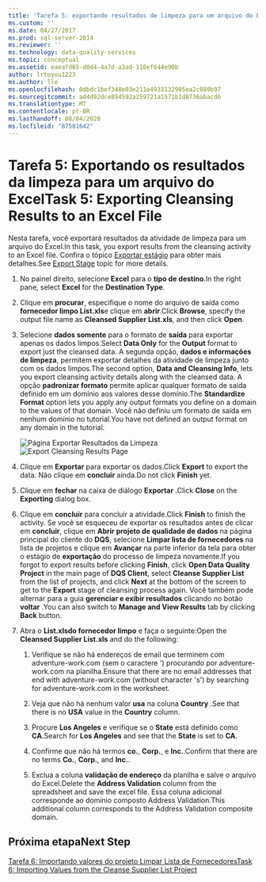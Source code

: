 ```yaml
---
title: 'Tarefa 5: exportando resultados de limpeza para um arquivo do Excel | Microsoft Docs'
ms.custom: ''
ms.date: 04/27/2017
ms.prod: sql-server-2014
ms.reviewer: ''
ms.technology: data-quality-services
ms.topic: conceptual
ms.assetid: eaeafd65-d0d4-4a7d-a3ad-110ef644e90b
author: lrtoyou1223
ms.author: lle
ms.openlocfilehash: 0dbdc1bef348e03e211e4933132985ea2c089b97
ms.sourcegitcommit: ad4d92dce894592a259721a1571b1d8736abacdb
ms.translationtype: MT
ms.contentlocale: pt-BR
ms.lasthandoff: 08/04/2020
ms.locfileid: "87581642"
---
```

# <a name="task-5-exporting-cleansing-results-to-an-excel-file"></a><span data-ttu-id="30c36-102">Tarefa 5: Exportando os resultados da limpeza para um arquivo do Excel</span><span class="sxs-lookup"><span data-stu-id="30c36-102">Task 5: Exporting Cleansing Results to an Excel File</span></span>
  <span data-ttu-id="30c36-103">Nesta tarefa, você exportará resultados da atividade de limpeza para um arquivo do Excel.</span><span class="sxs-lookup"><span data-stu-id="30c36-103">In this task, you export results from the cleansing activity to an Excel file.</span></span> <span data-ttu-id="30c36-104">Confira o tópico [Exportar estágio](https://msdn.microsoft.com/library/hh213061.aspx#Export) para obter mais detalhes.</span><span class="sxs-lookup"><span data-stu-id="30c36-104">See [Export Stage](https://msdn.microsoft.com/library/hh213061.aspx#Export) topic for more details.</span></span>  
  
1.  <span data-ttu-id="30c36-105">No painel direito, selecione **Excel** para o **tipo de destino**.</span><span class="sxs-lookup"><span data-stu-id="30c36-105">In the right pane, select **Excel** for the **Destination Type**.</span></span>  
  
2.  <span data-ttu-id="30c36-106">Clique em **procurar**, especifique o nome do arquivo de saída como **fornecedor limpo List.xls**e clique em **abrir**.</span><span class="sxs-lookup"><span data-stu-id="30c36-106">Click **Browse**, specify the output file name as **Cleansed Supplier List.xls**, and then click **Open**.</span></span>  
  
3.  <span data-ttu-id="30c36-107">Selecione **dados somente** para o formato de **saída** para exportar apenas os dados limpos.</span><span class="sxs-lookup"><span data-stu-id="30c36-107">Select **Data Only** for the **Output** format to export just the cleansed data.</span></span> <span data-ttu-id="30c36-108">A segunda opção, **dados e informações de limpeza**, permitem exportar detalhes da atividade de limpeza junto com os dados limpos.</span><span class="sxs-lookup"><span data-stu-id="30c36-108">The second option, **Data and Cleansing Info**, lets you export cleansing activity details along with the cleansed data.</span></span> <span data-ttu-id="30c36-109">A opção **padronizar formato** permite aplicar qualquer formato de saída definido em um domínio aos valores desse domínio.</span><span class="sxs-lookup"><span data-stu-id="30c36-109">The **Standardize Format** option lets you apply any output formats you define on a domain to the values of that domain.</span></span> <span data-ttu-id="30c36-110">Você não definiu um formato de saída em nenhum domínio no tutorial.</span><span class="sxs-lookup"><span data-stu-id="30c36-110">You have not defined an output format on any domain in the tutorial.</span></span>  
  
     <span data-ttu-id="30c36-111">![Página Exportar Resultados da Limpeza](../../2014/tutorials/media/et-exportingcleansingresultstoanexcelfile.jpg "Página Exportar Resultados da Limpeza")</span><span class="sxs-lookup"><span data-stu-id="30c36-111">![Export Cleansing Results Page](../../2014/tutorials/media/et-exportingcleansingresultstoanexcelfile.jpg "Export Cleansing Results Page")</span></span>  
  
4.  <span data-ttu-id="30c36-112">Clique em **Exportar** para exportar os dados.</span><span class="sxs-lookup"><span data-stu-id="30c36-112">Click **Export** to export the data.</span></span> <span data-ttu-id="30c36-113">Não clique em **concluir** ainda.</span><span class="sxs-lookup"><span data-stu-id="30c36-113">Do not click **Finish** yet.</span></span>  
  
5.  <span data-ttu-id="30c36-114">Clique em **fechar** na caixa de diálogo **Exportar** .</span><span class="sxs-lookup"><span data-stu-id="30c36-114">Click **Close** on the **Exporting** dialog box.</span></span>  
  
6.  <span data-ttu-id="30c36-115">Clique em **concluir** para concluir a atividade.</span><span class="sxs-lookup"><span data-stu-id="30c36-115">Click **Finish** to finish the activity.</span></span> <span data-ttu-id="30c36-116">Se você se esqueceu de exportar os resultados antes de clicar em **concluir**, clique em **Abrir projeto de qualidade de dados** na página principal do cliente do **DQS**, selecione **Limpar lista de fornecedores** na lista de projetos e clique em **Avançar** na parte inferior da tela para obter o estágio de **exportação** do processo de limpeza novamente.</span><span class="sxs-lookup"><span data-stu-id="30c36-116">If you forgot to export results before clicking **Finish**, click **Open Data Quality Project** in the main page of **DQS Client**, select **Cleanse Supplier List** from the list of projects, and click **Next** at the bottom of the screen to get to the **Export** stage of cleansing process again.</span></span> <span data-ttu-id="30c36-117">Você também pode alternar para a guia **gerenciar e exibir resultados** clicando no botão **voltar** .</span><span class="sxs-lookup"><span data-stu-id="30c36-117">You can also switch to **Manage and View Results** tab by clicking **Back** button.</span></span>  
  
7.  <span data-ttu-id="30c36-118">Abra o **List.xlsdo fornecedor limpo** e faça o seguinte:</span><span class="sxs-lookup"><span data-stu-id="30c36-118">Open the **Cleansed Supplier List.xls** and do the following:</span></span>  
  
    1.  <span data-ttu-id="30c36-119">Verifique se não há endereços de email que terminem com adventure-work.com (sem o caractere ') procurando por adventure-work.com na planilha.</span><span class="sxs-lookup"><span data-stu-id="30c36-119">Ensure that there are no email addresses that end with adventure-work.com (without character 's') by searching for adventure-work.com in the worksheet.</span></span>  
  
    2.  <span data-ttu-id="30c36-120">Veja que não há nenhum valor **usa** na coluna **Country** .</span><span class="sxs-lookup"><span data-stu-id="30c36-120">See that there is no **USA** value in the **Country** column.</span></span>  
  
    3.  <span data-ttu-id="30c36-121">Procure **Los Angeles** e verifique se o **State** está definido como **CA**.</span><span class="sxs-lookup"><span data-stu-id="30c36-121">Search for **Los Angeles** and see that the **State** is set to **CA**.</span></span>  
  
    4.  <span data-ttu-id="30c36-122">Confirme que não há termos **co.**, **Corp.**, e **Inc.**.</span><span class="sxs-lookup"><span data-stu-id="30c36-122">Confirm that there are no terms **Co.**, **Corp.**, and **Inc.**.</span></span>  
  
    5.  <span data-ttu-id="30c36-123">Exclua a coluna **validação de endereço** da planilha e salve o arquivo do Excel.</span><span class="sxs-lookup"><span data-stu-id="30c36-123">Delete the **Address Validation** column from the spreadsheet and save the excel file.</span></span> <span data-ttu-id="30c36-124">Essa coluna adicional corresponde ao domínio composto Address Validation.</span><span class="sxs-lookup"><span data-stu-id="30c36-124">This additional column corresponds to the Address Validation composite domain.</span></span>  
  
## <a name="next-step"></a><span data-ttu-id="30c36-125">Próxima etapa</span><span class="sxs-lookup"><span data-stu-id="30c36-125">Next Step</span></span>  
 [<span data-ttu-id="30c36-126">Tarefa 6: Importando valores do projeto Limpar Lista de Fornecedores</span><span class="sxs-lookup"><span data-stu-id="30c36-126">Task 6: Importing Values from the Cleanse Supplier List Project</span></span>](../../2014/tutorials/task-6-importing-values-from-the-cleanse-supplier-list-project.md)  
  
  
